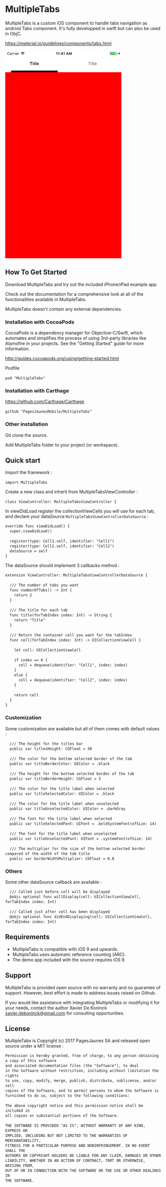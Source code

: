 # MultipleTabs

MultipleTabs is a custom iOS component to handle tabs navigation as android Tabs component. It's fully developped in swift but can also be used in ObjC.


https://material.io/guidelines/components/tabs.html

![Demo Gif](gif.gif)

## How To Get Started

Download MultipleTabs and try out the included iPhone/iPad example app.

Check out the documentation for a comprehensive look at all of the functionalities available in MultipleTabs.

MultipleTabs doesn't contain any external dependencies.

### Installation with CocoaPods

CocoaPods is a dependency manager for Objective-C/Swift, which automates and simplifies the process of using 3rd-party libraries like Alamofire in your projects. See the "Getting Started" guide for more information.

http://guides.cocoapods.org/using/getting-started.html

Podfile

```pod "MultipleTabs"```

### Installation with Carthage

https://github.com/Carthage/Carthage

```github "PagesJaunesMobile/MultipleTabs"```

### Other installation 

Git clone the source.

Add MultipleTabs folder to your project (or workspace).

## Quick start

Import the framework :

```import MultipleTabs```

Create a new class and inherit from MultipleTabsViewController :

```class ViewController: MultipleTabsViewController {```

In viewDidLoad register the collectionViewCells you will use for each tab, and declare your dataSource `MultipleTabsViewControllerDataSource` :

```
override func viewDidLoad() {
  super.viewDidLoad()
    
  register(type: Cell1.self, identifier: "Cell1")
  register(type: Cell2.self, identifier: "Cell2")
  dataSource = self
}
```

The dataSource should implement 3 callbacks method :

```
extension ViewController: MultipleTabsViewControllerDataSource {
  
  /// The number of tabs you want
  func numberOfTabs() -> Int {
    return 2
  }
  
  /// The title for each tab
  func title(forTabIndex index: Int) -> String {
    return "Title"
  }
  
  /// Return the container cell you want for the tabIndex
  func cell(forTabIndex index: Int) -> UICollectionViewCell {
    
    let cell: UICollectionViewCell
    
    if index == 0 {
      cell = dequeue(identifier: "Cell1", index: index)
    }
    else {
      cell = dequeue(identifier: "Cell2", index: index)
    }
    
    return cell
  }
}

```

### Customization

Some customization are available but all of them comes with default values :

```
  /// The height for the titles bar
  public var titlesHeight: CGFloat = 50
  
  /// The color for the bottom selected border of the tab
  public var titleBorderColor: UIColor = .black
  
  /// The height for the bottom selected border of the tab
  public var titleBorderHeight: CGFloat = 5
  
  /// The color for the title label when selected
  public var titleSelectedColor: UIColor = .black
  
  /// The color for the title label when unselected
  public var titleUnselectedColor: UIColor = .darkGray
  
  /// The font for the title label when selected
  public var titleSelectedFont: UIFont = .boldSystemFont(ofSize: 14)
  
  /// The font for the title label when unselected
  public var titleUnselectedFont: UIFont = .systemFont(ofSize: 14)
  
  /// The multiplier for the size of the bottom selected border compared of the width of the tab title
  public var borderWidthMultiplier: CGFloat = 0.8
```

### Others

Some other dataSource callback are available :

```
  /// Called just before cell will be displayed
  @objc optional func willDisplay(cell: UICollectionViewCell, forTabIndex index: Int)
  
  /// Called just after cell has been displayed
  @objc optional func didEndDisplaying(cell: UICollectionViewCell, forTabIndex index: Int)
```

## Requirements

- MultipleTabs is compatible with iOS 9 and upwards. 
- MultipleTabs uses automatic reference counting (ARC).
- The demo app included with the source requires iOS 9.

## Support

MultipleTabs is provided open source with no warranty and no guarantee of support. However, best effort is made to address issues raised on Github.

If you would like assistance with integrating MultipleTabs or modifying it for your needs, contact the author Xavier De Koninck xavier.dekoninck@gmail.com for consulting opportunities.

## License

MultipleTabs is Copyright (c) 2017 PagesJaunes SA and released open source under a MIT license :

```
Permission is hereby granted, free of charge, to any person obtaining a copy of this software
and associated documentation files (the "Software"), to deal
in the Software without restriction, including without limitation the rights
to use, copy, modify, merge, publish, distribute, sublicense, and/or sell
copies of the Software, and to permit persons to whom the Software is
furnished to do so, subject to the following conditions:

The above copyright notice and this permission notice shall be included in
all copies or substantial portions of the Software.

THE SOFTWARE IS PROVIDED "AS IS", WITHOUT WARRANTY OF ANY KIND, EXPRESS OR
IMPLIED, INCLUDING BUT NOT LIMITED TO THE WARRANTIES OF MERCHANTABILITY,
FITNESS FOR A PARTICULAR PURPOSE AND NONINFRINGEMENT. IN NO EVENT SHALL THE
AUTHORS OR COPYRIGHT HOLDERS BE LIABLE FOR ANY CLAIM, DAMAGES OR OTHER
LIABILITY, WHETHER IN AN ACTION OF CONTRACT, TORT OR OTHERWISE, ARISING FROM,
OUT OF OR IN CONNECTION WITH THE SOFTWARE OR THE USE OR OTHER DEALINGS IN
THE SOFTWARE.
```